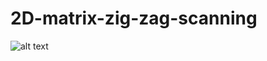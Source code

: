 # 2D-matrix-zig-zag-scanning

![alt text](https://cdn-images-1.medium.com/max/800/1*pThb7ZuJeAjeZyQy2fCmhA.png)

